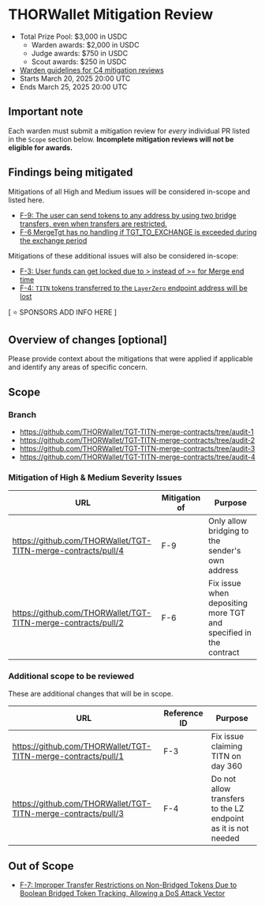 # THORWallet Mitigation Review
- Total Prize Pool: $3,000 in USDC
  - Warden awards: $2,000 in USDC
  - Judge awards: $750 in USDC
  - Scout awards: $250 in USDC
- [Warden guidelines for C4 mitigation reviews](https://code4rena.notion.site/Guidelines-for-C4-mitigation-reviews-ed10fc5cfbf640bd8dcec66f38b343c4)
- Starts March 20, 2025 20:00 UTC 
- Ends March 25, 2025 20:00 UTC 

## Important note 

Each warden must submit a mitigation review for *every* individual PR listed in the `Scope` section below. **Incomplete mitigation reviews will not be eligible for awards.**

## Findings being mitigated

Mitigations of all High and Medium issues will be considered in-scope and listed here.

- [F-9: The user can send tokens to any address by using two bridge transfers, even when transfers are restricted.](https://code4rena.com/evaluate/2025-02-thorwallet/findings/F-9)
- [F-6 MergeTgt has no handling if TGT_TO_EXCHANGE is exceeded during the exchange period](https://code4rena.com/evaluate/2025-02-thorwallet/findings/F-6)

Mitigations of these additional issues will also be considered in-scope:
- [F-3: User funds can get locked due to > instead of >= for Merge end time](https://code4rena.com/evaluate/2025-02-thorwallet/findings/F-3)
- [F-4: `TITN` tokens transferred to the `LayerZero` endpoint address will be lost](https://code4rena.com/evaluate/2025-02-thorwallet/findings/F-4)


[ ⭐️ SPONSORS ADD INFO HERE ]

## Overview of changes [optional]

Please provide context about the mitigations that were applied if applicable and identify any areas of specific concern. 

## Scope

### Branch
- https://github.com/THORWallet/TGT-TITN-merge-contracts/tree/audit-1
- https://github.com/THORWallet/TGT-TITN-merge-contracts/tree/audit-2
- https://github.com/THORWallet/TGT-TITN-merge-contracts/tree/audit-3
- https://github.com/THORWallet/TGT-TITN-merge-contracts/tree/audit-4

### Mitigation of High & Medium Severity Issues

| URL | Mitigation of | Purpose | 
| ----------- | ------------- | ----------- |
| https://github.com/THORWallet/TGT-TITN-merge-contracts/pull/4 | F-9 | Only allow bridging to the sender's own address |
| https://github.com/THORWallet/TGT-TITN-merge-contracts/pull/2 | F-6 | Fix issue when depositing more TGT and specified in the contract |


### Additional scope to be reviewed
These are additional changes that will be in scope.

| URL | Reference ID | Purpose | 
| ----------- | ------------- | ----------- |
| https://github.com/THORWallet/TGT-TITN-merge-contracts/pull/1 | F-3 | Fix issue claiming TITN on day 360 |
| https://github.com/THORWallet/TGT-TITN-merge-contracts/pull/3 | F-4 | Do not allow transfers to the LZ endpoint as it is not needed |


## Out of Scope
- [F-7: Improper Transfer Restrictions on Non-Bridged Tokens Due to Boolean Bridged Token Tracking, Allowing a DoS Attack Vector](https://code4rena.com/evaluate/2025-02-thorwallet/findings/F-7)

